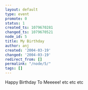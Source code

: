 ```yaml
---
layout: default
type: event
promote: 0
status: 1
created_ts: 1079670281
changed_ts: 1079670521
node_id: 5
title: My Birthday
author: anj
created: '2004-03-19'
changed: '2004-03-19'
redirect_from: []
permalink: "/node/5/"
tags: []
---
```

Happy Birthday To Meeeee! etc etc etc

